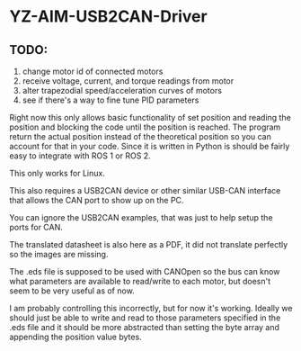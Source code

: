 # YZ-AIM-USB2CAN-Driver

## TODO:
1) change motor id of connected motors 
2) receive voltage, current, and torque readings from motor
3) alter trapezodial speed/acceleration curves of motors
4) see if there's a way to fine tune PID parameters

Right now this only allows basic functionality of set position and reading the position and blocking the code until the position is reached. The program return the actual position instead of the theoretical position so you can account for that in your code.
Since it is written in Python is should be fairly easy to integrate with ROS 1 or ROS 2.

This only works for Linux.

This also requires a USB2CAN device or other similar USB-CAN interface that allows the CAN port to show up on the PC.

You can ignore the USB2CAN examples, that was just to help setup the ports for CAN.

The translated datasheet is also here as a PDF, it did not translate perfectly so the images are missing. 

The .eds file is supposed to be used with CANOpen so the bus can know what parameters are available to read/write to each motor, but doesn't seem to be very useful as of now.

I am probably controlling this incorrectly, but for now it's working. Ideally we should just be able to write and read to those parameters specified in the .eds file and it should be more abstracted than setting the byte array and appending the position value bytes.



